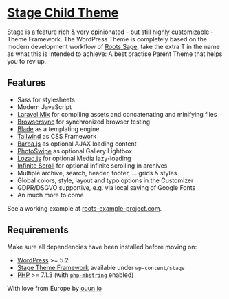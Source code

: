 # [Stage Child Theme](https://ouun.io/stage/)

Stage is a feature rich & very opinionated - but still highly customizable - Theme Framework. 
The WordPress Theme is completely based on the modern development workflow of [Roots Sage](https://infinite-scroll.com/), 
take the extra T in the name as what this is intended to achieve: A best practise Parent Theme that helps you to rev up.

## Features

* Sass for stylesheets
* Modern JavaScript
* [Laravel Mix](https://github.com/JeffreyWay/laravel-mix) for compiling assets and concatenating and minifying files
* [Browsersync](http://www.browsersync.io/) for synchronized browser testing
* [Blade](https://laravel.com/docs/5.8/blade) as a templating engine
* [Tailwind](https://tailwindcss.com/) as CSS Framework
* [Barba.js](https://barba.js.org/) as optional AJAX loading content
* [PhotoSwipe](https://photoswipe.com/) as optional Gallery Lightbox
* [Lozad.js](https://apoorv.pro/lozad.js/) for optional Media lazy-loading
* [Infinite Scroll](https://infinite-scroll.com/) for optional infinite scrolling in archives
* Multiple archive, search, header, footer, ... grids & styles
* Global colors, style, layout and typo options in the Customizer
* GDPR/DSGVO supportive, e.g. via local saving of Google Fonts
* An much more to come

See a working example at [roots-example-project.com](https://roots-example-project.com/).

## Requirements

Make sure all dependencies have been installed before moving on:

* [WordPress](https://wordpress.org/) >= 5.2
* [Stage Theme Framework](https://github.com.org/ouun/stage) available under `wp-content/stage`
* [PHP](https://secure.php.net/manual/en/install.php) >= 7.1.3 (with [`php-mbstring`](https://secure.php.net/manual/en/book.mbstring.php) enabled)


With love from Europe by [ouun.io](https://ouun.io/)
